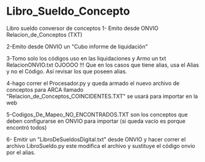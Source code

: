 # Libro_Sueldo_Concepto
Libro sueldo conversor de conceptos 
1- Emito desde ONVIO Relacion_de_Conceptos (TXT)

2-Emito desde ONVIO un "Cubo informe de liquidación" 

3-Tomo solo los códigos uso en las liquidaciones y Armo un txt RelacionONVIO.txt
OJOOOO !!! Que en los casos que tiene alias, usa el Alias y no el Código. Así revisar los que poseen alias.

4-hago correr el Procesador.py y queda armado el nuevo archivo de conceptos para 
ARCA llamado "Relacion_de_Conceptos_COINCIDENTES.TXT" se usará para importar en la web

5-Codigos_De_Mapeo_NO_ENCONTRADOS.TXT son los conceptos que deben configurarse en ONVIO para importar (si queda vacío es porque encontró todos)

6- Emitir un "LibroDeSueldosDigital.txt" desde ONVIO y hacer correr el archivo LibroSueldo.py este modifica el archivo y sustituye el código onvio por el alias.
 
